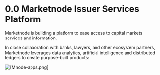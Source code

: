 # 0.0 Marketnode Issuer Services Platform

Marketnode is building a platform to ease access to capital markets services and information.

In close collaboration with banks, lawyers, and other ecosystem partners, Marketnode leverages data analytics, artificial intelligence and distributed ledgers to create purpose-built products:

![[Mnode-apps.png]](../mynewbook/Mnode-apps.png)
